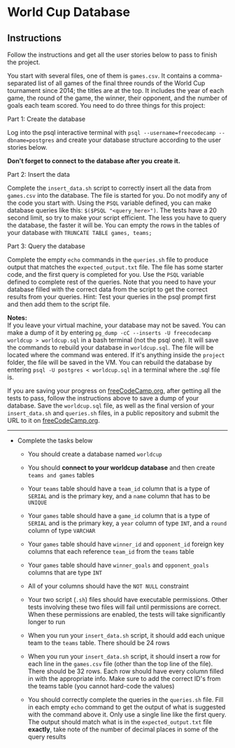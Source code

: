 # World Cup Database

## Instructions

Follow the instructions and get all the user stories below to pass to finish the project.

You start with several files, one of them is `games.csv`. It contains a comma-separated list of all games of the final three rounds of the World Cup tournament since 2014; the titles are at the top. It includes the year of each game, the round of the game, the winner, their opponent, and the number of goals each team scored. You need to do three things for this project:

Part 1: Create the database

Log into the psql interactive terminal with `psql --username=freecodecamp --dbname=postgres` and create your database structure according to the user stories below.

**Don't forget to connect to the database after you create it.**

Part 2: Insert the data

Complete the `insert_data.sh` script to correctly insert all the data from `games.csv` into the database. The file is started for you. Do not modify any of the code you start with. Using the `PSQL` variable defined, you can make database queries like this: `$($PSQL "<query_here>")`. The tests have a 20 second limit, so try to make your script efficient. The less you have to query the database, the faster it will be. You can empty the rows in the tables of your database with `TRUNCATE TABLE games, teams;`

Part 3: Query the database

Complete the empty `echo` commands in the `queries.sh` file to produce output that matches the `expected_output.txt` file. The file has some starter code, and the first query is completed for you. Use the `PSQL` variable defined to complete rest of the queries. Note that you need to have your database filled with the correct data from the script to get the correct results from your queries. Hint: Test your queries in the psql prompt first and then add them to the script file.

**Notes:**  
If you leave your virtual machine, your database may not be saved. You can make a dump of it by entering `pg_dump -cC --inserts -U freecodecamp worldcup > worldcup.sql` in a bash terminal (not the psql one). It will save the commands to rebuild your database in `worldcup.sql`. The file will be located where the command was entered. If it's anything inside the `project` folder, the file will be saved in the VM. You can rebuild the database by entering `psql -U postgres < worldcup.sql` in a terminal where the .sql file is.

If you are saving your progress on [freeCodeCamp.org](https://freeCodeCamp.org), after getting all the tests to pass, follow the instructions above to save a dump of your database. Save the `worldcup.sql` file, as well as the final version of your `insert_data.sh` and `queries.sh` files, in a public repository and submit the URL to it on [freeCodeCamp.org](https://freeCodeCamp.org).

---

* Complete the tasks below

    * You should create a database named `worldcup`

    * You should **connect to your worldcup database** and then create `teams and games` tables

    * Your `teams` table should have a `team_id` column that is a type of `SERIAL` and is the primary key, and a `name` column that has to be `UNIQUE`

    * Your `games` table should have a `game_id` column that is a type of `SERIAL` and is the primary key, a `year` column of type `INT`, and a `round` column of type `VARCHAR`

    * Your `games` table should have `winner_id` and `opponent_id` foreign key columns that each reference `team_id` from the `teams` table

    * Your `games` table should have `winner_goals` and `opponent_goals` columns that are type `INT`

    * All of your columns should have the `NOT NULL` constraint

    * Your two script (`.sh`) files should have executable permissions. Other tests involving these two files will fail until permissions are correct. When these permissions are enabled, the tests will take significantly longer to run

    * When you run your `insert_data.sh` script, it should add each unique team to the `teams` table. There should be 24 rows

    * When you run your `insert_data.sh` script, it should insert a row for each line in the `games.csv` file (other than the top line of the file). There should be 32 rows. Each row should have every column filled in with the appropriate info. Make sure to add the correct ID's from the teams table (you cannot hard-code the values)

    * You should correctly complete the queries in the `queries.sh` file. Fill in each empty `echo` command to get the output of what is suggested with the command above it. Only use a single line like the first query. The output should match what is in the `expected_output.txt` file **exactly**, take note of the number of decimal places in some of the query results
